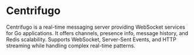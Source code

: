 # Centrifugo

Centrifugo is a real-time messaging server providing WebSocket services for Go applications. It offers channels, presence info, message history, and Redis scalability. Supports WebSocket, Server-Sent Events, and HTTP streaming while handling complex real-time patterns.